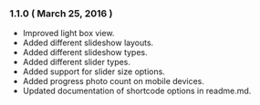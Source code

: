 ### 1.1.0 ( March 25, 2016 )
* Improved light box view.
* Added different slideshow layouts.
* Added different slideshow types.
* Added different slider types.
* Added support for slider size options.
* Added progress photo count on mobile devices.
* Updated documentation of shortcode options in readme.md.